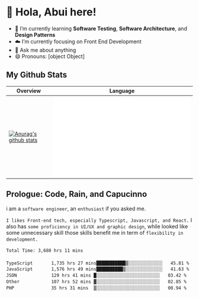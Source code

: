 # 👋 Hola, Abui here!

- 🌱 I’m currently learning **Software Testing**, **Software Architecture**, and **Design Patterns**
- ☁️ I’m currently focusing on Front End Development
- 💬 Ask me about anything
- 😄 Pronouns: [object Object]

## My Github Stats

| Overview | Language |
| --- | --- |
|[![Anurag's github stats](https://github-readme-stats.vercel.app/api?username=abui-am&count_private=true)](https://github.com/anuraghazra/github-readme-stats)|![Language](https://raw.githubusercontent.com/abui-am/stats/c6455f656dfce7acd3951e5ec5b25d72af0b2ee3/generated/languages.svg)|

## Prologue: Code, Rain, and Capucinno
i am a `software engineer`, an `enthusiast` if you asked me. 

`I likes Front-end tech, especially Typescript, Javascript, and React.` I also has `some proficiency in UI/UX and graphic design`, while looked like some unnecessary skill those skills benefit me in term of `flexibility in development.`


<!--START_SECTION:waka-->

```txt
Total Time: 3,680 hrs 11 mins

TypeScript       1,735 hrs 27 mins███████████▒░░░░░░░░░░░░░   45.81 %
JavaScript       1,576 hrs 49 mins██████████▒░░░░░░░░░░░░░░   41.63 %
JSON             129 hrs 41 mins █░░░░░░░░░░░░░░░░░░░░░░░░   03.42 %
Other            107 hrs 52 mins ▓░░░░░░░░░░░░░░░░░░░░░░░░   02.85 %
PHP              35 hrs 31 mins  ▒░░░░░░░░░░░░░░░░░░░░░░░░   00.94 %
```

<!--END_SECTION:waka-->
